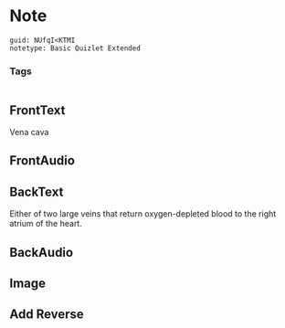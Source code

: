 # Note
```
guid: NUfqI<KTMI
notetype: Basic Quizlet Extended
```

### Tags
```
```

## FrontText
Vena cava

## FrontAudio


## BackText
Either of two large veins that return oxygen-depleted blood to the right atrium of the heart.

## BackAudio


## Image


## Add Reverse

